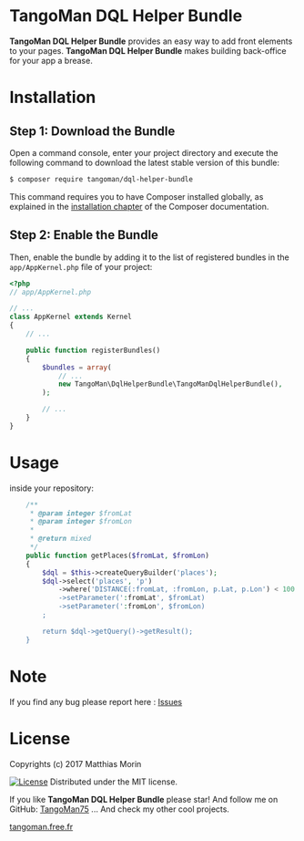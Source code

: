 TangoMan DQL Helper Bundle
==========================

**TangoMan DQL Helper Bundle** provides an easy way to add front elements to your pages.
**TangoMan DQL Helper Bundle** makes building back-office for your app a brease.

Installation
============

Step 1: Download the Bundle
---------------------------

Open a command console, enter your project directory and execute the
following command to download the latest stable version of this bundle:

```bash
$ composer require tangoman/dql-helper-bundle
```

This command requires you to have Composer installed globally, as explained
in the [installation chapter](https://getcomposer.org/doc/00-intro.md)
of the Composer documentation.

Step 2: Enable the Bundle
-------------------------

Then, enable the bundle by adding it to the list of registered bundles
in the `app/AppKernel.php` file of your project:

```php
<?php
// app/AppKernel.php

// ...
class AppKernel extends Kernel
{
    // ...

    public function registerBundles()
    {
        $bundles = array(
            // ...
            new TangoMan\DqlHelperBundle\TangoManDqlHelperBundle(),
        );

        // ...
    }
}
```

Usage
=====

inside your repository:
```php
    /**
     * @param integer $fromLat
     * @param integer $fromLon
     *
     * @return mixed
     */
    public function getPlaces($fromLat, $fromLon)
    {
        $dql = $this->createQueryBuilder('places');
        $dql->select('places', 'p')
            ->where('DISTANCE(:fromLat, :fromLon, p.Lat, p.Lon') < 100')
            ->setParameter(':fromLat', $fromLat)
            ->setParameter(':fromLon', $fromLon)
        ;

        return $dql->getQuery()->getResult();
    }
```

Note
====

If you find any bug please report here : [Issues](https://github.com/TangoMan75/DqlHelperBundle/issues/new)

License
=======

Copyrights (c) 2017 Matthias Morin

[![License][license-MIT]][license-url]
Distributed under the MIT license.

If you like **TangoMan DQL Helper Bundle** please star!
And follow me on GitHub: [TangoMan75](https://github.com/TangoMan75)
... And check my other cool projects.

[tangoman.free.fr](http://tangoman.free.fr)

[license-GPL]: https://img.shields.io/badge/Licence-GPLv3.0-green.svg
[license-MIT]: https://img.shields.io/badge/Licence-MIT-green.svg
[license-url]: LICENSE
[twig-error]: Resources/doc/error-invalid-json.jpg